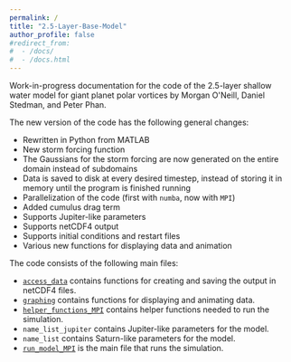 ```yaml
---
permalink: /
title: "2.5-Layer-Base-Model"
author_profile: false
#redirect_from:
#  - /docs/
#  - /docs.html
---
```


Work-in-progress documentation for the code of the 2.5-layer shallow water model for giant planet polar vortices by Morgan O'Neill, Daniel Stedman, and Peter Phan.

The new version of the code has the following general changes:

- Rewritten in Python from MATLAB
- New storm forcing function
- The Gaussians for the storm forcing are now generated on the entire domain instead of subdomains
- Data is saved to disk at every desired timestep, instead of storing it in memory until the program is finished running
- Parallelization of the code (first with `numba`, now with `MPI`)
- Added cumulus drag term
- Supports Jupiter-like parameters
- Supports netCDF4 output
- Supports initial conditions and restart files
- Various new functions for displaying data and animation

The code consists of the following main files:

- [`access_data`](./access_data) contains functions for creating and saving the output in netCDF4 files.
- [`graphing`](./graphing) contains functions for displaying and animating data.
- [`helper_functions_MPI`](./helper_functions_MPI) contains helper functions needed to run the simulation.
- `name_list_jupiter` contains Jupiter-like parameters for the model.
- `name_list` contains Saturn-like parameters for the model.
- [`run_model_MPI`](./run_model_MPI) is the main file that runs the simulation.
